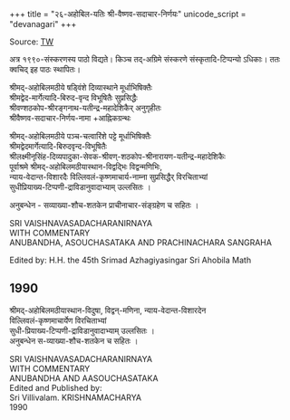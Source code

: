 +++
title = "२६-अहोबिल-यतिः श्री-वैष्णव-सदाचार-निर्णयः"
unicode_script = "devanagari"
+++

Source: [TW](https://archive.org/download/Vaishvadeva/shrI-vaiShNava-sadAchAra-nirNayaH.pdf)

अत्र १९९०-संस्करणस्य पाठो विद्यते। किञ्च तद्-अग्रिमे संस्करणे संस्कृतादि-टिप्पन्यो ऽधिकाः। ततः क्वचिद् इह पाठः स्थापितः। 

श्रीमद्-अहोबिलमठीये षड्विंशे दिव्यास्थाने मूर्धाभिषिक्तैः  
श्रीमद्वेद-मार्गेत्यादि-बिरुद-वृन्द विभूषितैः सुप्रसिद्धैः  
श्रीवण्शठकोप-श्रीरङ्गनाथ-यतीन्द्र-महादेशिकैर् अनुगृहीतः  
श्रीवैष्णव-सदाचार-निर्णय-नामा +आह्निकग्रन्थः

श्रीमद्-अहोबिलमठीये पञ्च-चत्वारिंशे पट्टे मूर्धाभिषिक्तैः  
श्रीमद्वेदमार्गेत्यादि-बिरुदवृन्द-विभूषितैः  
श्रीलक्ष्मीनृसिंह-दिव्यपादुका-सेवक-श्रीवण्-शठकोप-श्रीनारायण-यतीन्द्र-महादेशिकैः  
पूर्वाश्रमे श्रीमद्-अहोबिलमठीयास्थान-विद्वद्भिः विद्वन्मणिभिः,  
न्याय-वेदान्त-विशारदैः विल्लिवलं-कृष्णमाचार्य-नाम्ना सुप्रसिद्धैर् विरचिताभ्यां  
सुधीप्रियाख्य-टिप्पणी-द्राविडानुवादाभ्याम् उल्लसितः ।  

अनुबन्धेन - सव्याख्या-शौच-शतकेन प्राचीनाचार-संङ्ग्रहेण च सहितः । 

SRI VAISHNAVASADACHARANIRNAYA  
WITH COMMENTARY  
ANUBANDHA, ASOUCHASATAKA AND PRACHINACHARA SANGRAHA

Edited by: H.H. the 45th Srimad Azhagiyasingar Sri Ahobila Math  

## 1990
श्रीमद्-अहोबिलमठीयास्थान-विदुषा, विद्वन्-मणिना, न्याय-वेदान्त-विशारदेन  
विल्लिवलं-कृष्णमाचार्येण विरचिताभ्यां  
सुधी-प्रियाख्य-टिप्पणी-द्राविडानुवादाभ्याम् उल्लसितः ।  
अनुबन्धेन स-व्याख्या-शौच-शतकेन च सहितः । 

SRI VAISHNAVASADACHARANIRNAYA  
WITH COMMENTARY  
ANUBANDHA AND AASOUCHASATAKA  
Edited and Published by:  
Sri Villivalam. KRISHNAMACHARYA  
1990

